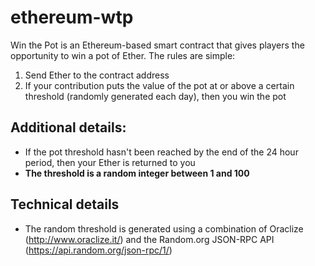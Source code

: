 # ethereum-wtp
Win the Pot is an Ethereum-based smart contract that gives players the opportunity to win a pot of Ether. The rules are simple:
1. Send Ether to the contract address
2. If your contribution puts the value of the pot at or above a certain threshold (randomly generated each day), then you win the pot

## Additional details:
* If the pot threshold hasn't been reached by the end of the 24 hour period, then your Ether is returned to you
* **The threshold is a random integer between 1 and 100**

## Technical details
* The random threshold is generated using a combination of Oraclize (http://www.oraclize.it/) and the Random.org JSON-RPC API (https://api.random.org/json-rpc/1/)
